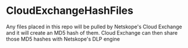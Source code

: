 # CloudExchangeHashFiles
Any files placed in this repo will be pulled by Netskope's Cloud Exchange and it will create an MD5 hash of them. Cloud Exchange can then share those MD5 hashes with Netskope's DLP engine
